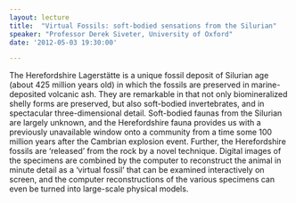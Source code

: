 ```yaml
---
layout: lecture
title:  "Virtual Fossils: soft-bodied sensations from the Silurian"
speaker: "Professor Derek Siveter, University of Oxford"
date: '2012-05-03 19:30:00'

---
```

The Herefordshire Lagerstätte is a unique fossil deposit of Silurian age (about 425 million years old) in which the fossils are preserved in marine-deposited volcanic ash. They are remarkable in that not only biomineralized shelly forms are preserved, but also soft-bodied invertebrates, and in spectacular three-dimensional detail. Soft-bodied faunas from the Silurian are largely unknown, and the Herefordshire fauna provides us with a previously unavailable window onto a community from a time some 100 million years after the Cambrian explosion event. Further, the Herefordshire fossils are ‘released’ from the rock by a novel technique. Digital images of the specimens are combined by the computer to reconstruct the animal in minute detail as a ‘virtual fossil’ that can be examined interactively on screen, and the computer reconstructions of the various specimens can even be turned into large-scale physical models.